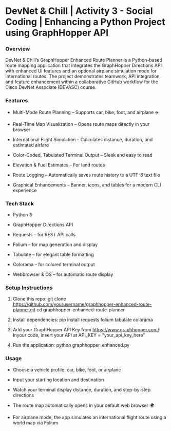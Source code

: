 <h1>DevNet & Chill | Activity 3 - Social Coding | Enhancing a Python Project using GraphHopper API</h1>

<h3>Overview</h3>
DevNet & Chill’s GraphHopper Enhanced Route Planner is a Python-based route mapping application that integrates the GraphHopper Directions API with enhanced UI features and an optional airplane simulation mode for international routes.
The project demonstrates teamwork, API integration, and feature enhancement within a collaborative GitHub workflow for the Cisco DevNet Associate (DEVASC) course.

<h3>Features</h3>

- Multi-Mode Route Planning – Supports car, bike, foot, and airplane ✈️

- Real-Time Map Visualization – Opens route maps directly in your browser

- International Flight Simulation – Calculates distance, duration, and estimated airfare

- Color-Coded, Tabulated Terminal Output – Sleek and easy to read

- Elevation & Fuel Estimates – For land routes

- Route Logging – Automatically saves route history to a UTF-8 text file

- Graphical Enhancements – Banner, icons, and tables for a modern CLI experience


<h3>Tech Stack</h3>

- Python 3

- GraphHopper Directions API
  
- Requests – for REST API calls
  
- Folium – for map generation and display
  
- Tabulate – for elegant table formatting
  
- Colorama – for colored terminal output
  
- Webbrowser & OS – for automatic route display


<h3>Setup Instructions</h3>

1) Clone this repo: 
git clone https://github.com/yourusername/graphhopper-enhanced-route-planner.git
cd graphhopper-enhanced-route-planner

2) Install dependencies: pip install requests folium tabulate colorama

3) Add your GraphHopper API Key from https://www.graphhopper.com/: Inyour code, insert your API at API_KEY = "your_api_key_here"

4) Run the application: python graphhopper_enhanced.py


<h3>Usage</h3>

- Choose a vehicle profile: car, bike, foot, or airplane

- Input your starting location and destination

- Watch your terminal display distance, duration, and step-by-step directions

- The route map automatically opens in your default web browser 🌍

- For airplane mode, the app simulates an international flight route using a world map via Folium



